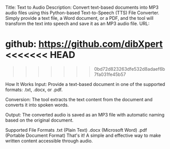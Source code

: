 Title: Text to Audio
Description: Convert text-based documents into MP3 audio files using this Python-based Text-to-Speech (TTS) File Converter. Simply provide a text file, a Word document, or a PDF, and the tool will transform the text into speech and save it as an MP3 audio file.
URL:

github: https://github.com/dibXpert
<<<<<<< HEAD
=======

>>>>>>> 0bd72d823263dfe532d8adaef6b7fa031fe45b57

How It Works
Input: Provide a text-based document in one of the supported formats: .txt, .docx, or .pdf.

Conversion: The tool extracts the text content from the document and converts it into spoken words.

Output: The converted audio is saved as an MP3 file with automatic naming based on the original document.

Supported File Formats
.txt (Plain Text)
.docx (Microsoft Word)
.pdf (Portable Document Format)
That's it! A simple and effective way to make written content accessible through audio.
